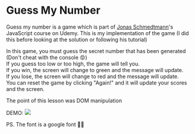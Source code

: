 <h1>Guess My Number</h1>

<p>
Guess my number is a game which is part of <a href="https://www.udemy.com/user/jonasschmedtmann/">Jonas Schmedtmann</a>'s JavaScript course on Udemy. This is my implementation of the game (I did this before looking at the solution or following his tutorial)

In this game, you must guess the secret number that has been generated (Don't cheat with the console 😡)</br>
If you guess too low or too high, the game will tell you.</br>
If you win, the screen will change to green and the message will update.</br>
If you lose, the screen will change to red and the message will update.</br>
You can reset the game by clicking "Again!" and it will update your scores and the screen.</br>

The point of this lesson was DOM manipulation </br>

DEMO: <img src="https://i.hurricanedancer.com/cUhvJ4u8lUxL">

PS. The font is a google font 🤷‍♂️

</P>
